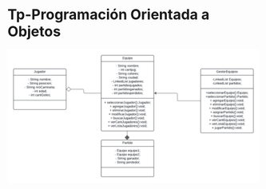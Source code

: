 <!DOCTYPE html>
<html lang="en">
<head>
    <meta charset="UTF-8">
    <meta name="viewport" content="width=device-width, initial-scale=1.0">
    
</head>
<body>
    <h1>Tp-Programación Orientada a Objetos</h1>
    <img src="Diagrama.png" alt="">
</body>
</html>
